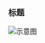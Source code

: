 ### 标题

![示意图](http://bmob-cdn-21886.b0.upaiyun.com/2018/10/15/96ad69924078b66f80c1c26fcef7682a.jpg)

